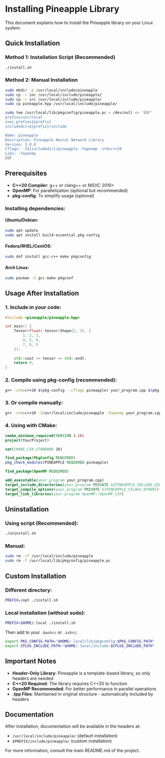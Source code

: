 # Installing Pineapple Library

This document explains how to install the Pineapple library on your Linux system.

## Quick Installation

### Method 1: Installation Script (Recommended)

```bash
./install.sh
```

### Method 2: Manual Installation

```bash
sudo mkdir -p /usr/local/include/pineapple
sudo cp -r inc /usr/local/include/pineapple/
sudo cp -r src /usr/local/include/pineapple/
sudo cp pineapple.hpp /usr/local/include/pineapple/

sudo tee /usr/local/lib/pkgconfig/pineapple.pc > /dev/null << 'EOF'
prefix=/usr/local
exec_prefix=${prefix}
includedir=${prefix}/include

Name: pineapple
Description: Pineapple Neural Network Library
Version: 1.0.0
Cflags: -I${includedir}/pineapple -fopenmp -std=c++20
Libs: -fopenmp
EOF
```

## Prerequisites

- **C++20 Compiler**: g++ or clang++ or MSVC 2019+
- **OpenMP**: For parallelization (optional but recommended)
- **pkg-config**: To simplify usage (optional)

### Installing dependencies:

#### Ubuntu/Debian:
```bash
sudo apt update
sudo apt install build-essential pkg-config
```

#### Fedora/RHEL/CentOS:
```bash
sudo dnf install gcc-c++ make pkgconfig
```

#### Arch Linux:
```bash
sudo pacman -S gcc make pkgconf
```

## Usage After Installation

### 1. Include in your code:
```cpp
#include <pineapple/pineapple.hpp>

int main() {
    Tensor<float> tensor(Shape{3, 3}, {
        1, 2, 3,
        4, 5, 6, 
        7, 8, 9
    });
    
    std::cout << tensor << std::endl;
    return 0;
}
```

### 2. Compile using pkg-config (recommended):
```bash
g++ -std=c++20 $(pkg-config --cflags pineapple) your_program.cpp $(pkg-config --libs pineapple) -o your_program
```

### 3. Or compile manually:
```bash
g++ -std=c++20 -I/usr/local/include/pineapple -fopenmp your_program.cpp -o your_program
```

### 4. Using with CMake:
```cmake
cmake_minimum_required(VERSION 3.16)
project(YourProject)

set(CMAKE_CXX_STANDARD 20)

find_package(PkgConfig REQUIRED)
pkg_check_modules(PINEAPPLE REQUIRED pineapple)

find_package(OpenMP REQUIRED)

add_executable(your_program your_program.cpp)
target_include_directories(your_program PRIVATE ${PINEAPPLE_INCLUDE_DIRS})
target_compile_options(your_program PRIVATE ${PINEAPPLE_CFLAGS_OTHER})
target_link_libraries(your_program OpenMP::OpenMP_CXX)
```

## Uninstallation

### Using script (Recommended):
```bash
./uninstall.sh
```

### Manual:
```bash
sudo rm -rf /usr/local/include/pineapple
sudo rm -f /usr/local/lib/pkgconfig/pineapple.pc
```

## Custom Installation

### Different directory:
```bash
PREFIX=/opt ./install.sh
```

### Local installation (without sudo):
```bash
PREFIX=$HOME/.local ./install.sh
```

Then add to your `.bashrc` or `.zshrc`:
```bash
export PKG_CONFIG_PATH="$HOME/.local/lib/pkgconfig:$PKG_CONFIG_PATH"
export CPLUS_INCLUDE_PATH="$HOME/.local/include:$CPLUS_INCLUDE_PATH"
```

## Important Notes

- **Header-Only Library**: Pineapple is a template-based library, so only headers are needed
- **C++20 Required**: The library requires C++20 to function
- **OpenMP Recommended**: For better performance in parallel operations
- **.tpp Files**: Maintained in original structure - automatically included by headers

## Documentation

After installation, documentation will be available in the headers at:
- `/usr/local/include/pineapple/` (default installation)
- `$PREFIX/include/pineapple/` (custom installation)

For more information, consult the main README.md of the project.
